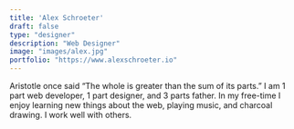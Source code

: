 ```yaml
---
title: 'Alex Schroeter'
draft: false
type: "designer"
description: "Web Designer"
image: "images/alex.jpg"
portfolio: "https://www.alexschroeter.io"
---
```

Aristotle once said “The whole is greater than the sum of its parts.” I am 1 part web developer, 1 part designer, and 3 parts father. In my free-time I enjoy learning new things about the web, playing music, and charcoal drawing. I work well with others.
